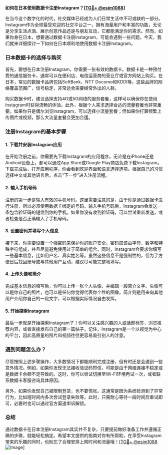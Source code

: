**如何在日本使用数据卡注册Instagram？[[TG💪+ @esim1088](https://t.me/s/esim1088)]**

在当今这个数字化的时代，社交媒体已经成为人们日常生活中不可或缺的一部分。Instagram作为全球最受欢迎的社交平台之一，拥有海量用户和丰富的功能，无论是分享生活点滴、展示创意作品还是与朋友互动，它都能满足你的需求。然而，如果你身在日本，想要通过数据卡注册Instagram，可能会遇到一些问题。今天，我们就来详细探讨一下如何在日本顺利地使用数据卡注册Instagram。

### 日本数据卡的选择与购买

首先，要想在日本注册Instagram，你需要一张有效的数据卡。数据卡是一种预付费的通信服务卡，通常可以在便利店、电信运营商的营业厅或官方网站上购买。在日本，常见的数据卡品牌包括SoftBank、NTT Docomo和KDDI等，这些品牌的网络覆盖范围广，信号稳定，非常适合需要经常外出的人群。

购买数据卡时，建议选择支持4G或5G网络的服务套餐，这样可以确保你在使用Instagram时获得流畅的体验。此外，根据个人需求选择合适的流量套餐也非常重要。如果你只是偶尔浏览Instagram，可以选择小流量套餐；但如果你打算频繁上传图片或视频，那么大流量套餐会更加合适。

### 注册Instagram的基本步骤

#### 1. 下载并安装Instagram应用

在开始注册之前，你需要先下载Instagram的应用程序。无论是在iPhone还是Android设备上，都可以通过App Store或Google Play商店免费下载Instagram。下载完成后，打开应用程序，你会看到欢迎界面和语言选择选项。根据自己的习惯选择中文或其他语言后，点击“下一步”进入注册流程。

#### 2. 输入手机号码

注册的第一步是输入有效的手机号码。这里需要注意的是，由于你是通过数据卡进行注册，所以必须使用数据卡绑定的号码。输入手机号码后，Instagram会发送一条包含验证码的短信到你的手机。如果你没有收到验证码，可以尝试重新发送，或者检查是否正确输入了手机号码。

#### 3. 设置密码并填写个人信息

接下来，你需要设置一个强密码来保护你的账户安全。密码应该由字母、数字和特殊字符组成，并且尽量避免使用过于简单的组合。同时，Instagram会要求你填写一些基本信息，比如用户名、真实姓名等。虽然这些信息不是强制性的，但为了方便日后找回账号或与其他用户互动，建议尽可能完整地填写。

#### 4. 上传头像和简介

完成基本信息的填写后，你可以上传一张个人头像，并编辑一段简介文字。头像可以是你自己的照片，也可以是任何你觉得代表你个性的图像。简介则是用来向其他用户介绍你自己的一段文字，可以根据实际情况自由发挥。

#### 5. 开始探索Instagram

最后一步就是开始探索Instagram了！你可以关注感兴趣的人或话题标签，浏览推荐内容，或者直接发布自己的第一篇帖子。记住，Instagram是一个以视觉为中心的平台，因此高质量的照片和视频往往更容易吸引别人的注意。

### 遇到问题怎么办？

尽管按照上述步骤操作，大多数情况下都能顺利完成注册，但有时还是会遇到一些意外情况。例如，如果你发现无法接收验证码短信，可能是由于网络连接不稳定或是数据卡余额不足导致的。这时，你可以尝试切换至Wi-Fi环境再试一次，或者联系数据卡客服咨询具体原因。

另外，如果你发现自己被限制登录，也不要慌张。这通常是因为系统检测到了异常行为，比如短时间内多次尝试登录失败等。此时，只需耐心等待一段时间后重试即可，必要时也可以通过官方渠道申诉解锁。

### 总结

通过数据卡在日本注册Instagram其实并不复杂，只要提前做好准备工作并遵循正确的步骤，就能轻松搞定。希望本文提供的指南对你有所帮助，在享受Instagram带来的乐趣的同时，也别忘了合理安排上网时间和流量哦！[[TG💪+ @esim1088](https://t.me/s/esim1088) ![Image](https://i.postimg.cc/4NQfJmqS/Snipaste-2025-05-13-00-14-12.png)]